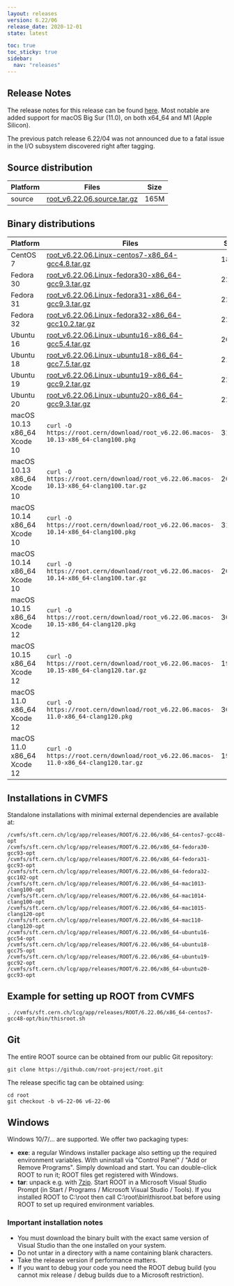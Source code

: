 ```yaml
---
layout: releases
version: 6.22/06
release_date: 2020-12-01
state: latest

toc: true
toc_sticky: true
sidebar:
  nav: "releases"
---
```



## Release Notes

The release notes for this release can be found [here](https://root.cern/doc/v622/release-notes.html#release-6.2206).
Most notable are added support for macOS Big Sur (11.0), on both x64_64 and M1 (Apple Silicon).

The previous patch release 6.22/04 was not announced due to a fatal issue in the I/O subsystem discovered right after tagging.

## Source distribution

| Platform       | Files | Size |
|-----------|-------|-----|
| source | [root_v6.22.06.source.tar.gz](https://root.cern/download/root_v6.22.06.source.tar.gz) | 165M |


## Binary distributions

| Platform       | Files | Size |
|-----------|-------|-----|
| CentOS 7 | [root_v6.22.06.Linux-centos7-x86_64-gcc4.8.tar.gz](https://root.cern/download/root_v6.22.06.Linux-centos7-x86_64-gcc4.8.tar.gz) | 186M |
| Fedora 30 | [root_v6.22.06.Linux-fedora30-x86_64-gcc9.3.tar.gz](https://root.cern/download/root_v6.22.06.Linux-fedora30-x86_64-gcc9.3.tar.gz) | 225M |
| Fedora 31 | [root_v6.22.06.Linux-fedora31-x86_64-gcc9.3.tar.gz](https://root.cern/download/root_v6.22.06.Linux-fedora31-x86_64-gcc9.3.tar.gz) | 225M |
| Fedora 32 | [root_v6.22.06.Linux-fedora32-x86_64-gcc10.2.tar.gz](https://root.cern/download/root_v6.22.06.Linux-fedora32-x86_64-gcc10.2.tar.gz) | 227M |
| Ubuntu 16 | [root_v6.22.06.Linux-ubuntu16-x86_64-gcc5.4.tar.gz](https://root.cern/download/root_v6.22.06.Linux-ubuntu16-x86_64-gcc5.4.tar.gz) | 200M |
| Ubuntu 18 | [root_v6.22.06.Linux-ubuntu18-x86_64-gcc7.5.tar.gz](https://root.cern/download/root_v6.22.06.Linux-ubuntu18-x86_64-gcc7.5.tar.gz) | 218M |
| Ubuntu 19 | [root_v6.22.06.Linux-ubuntu19-x86_64-gcc9.2.tar.gz](https://root.cern/download/root_v6.22.06.Linux-ubuntu19-x86_64-gcc9.2.tar.gz) | 223M |
| Ubuntu 20 | [root_v6.22.06.Linux-ubuntu20-x86_64-gcc9.3.tar.gz](https://root.cern/download/root_v6.22.06.Linux-ubuntu20-x86_64-gcc9.3.tar.gz) | 224M |
| macOS 10.13 x86_64 Xcode 10 | `curl -O https://root.cern/download/root_v6.22.06.macos-10.13-x86_64-clang100.pkg` | 315M |
| macOS 10.13 x86_64 Xcode 10 | `curl -O https://root.cern/download/root_v6.22.06.macos-10.13-x86_64-clang100.tar.gz` | 200M |
| macOS 10.14 x86_64 Xcode 10 | `curl -O https://root.cern/download/root_v6.22.06.macos-10.14-x86_64-clang100.pkg` | 314M |
| macOS 10.14 x86_64 Xcode 10 | `curl -O https://root.cern/download/root_v6.22.06.macos-10.14-x86_64-clang100.tar.gz` | 200M |
| macOS 10.15 x86_64 Xcode 12 | `curl -O https://root.cern/download/root_v6.22.06.macos-10.15-x86_64-clang120.pkg` | 308M |
| macOS 10.15 x86_64 Xcode 12 | `curl -O https://root.cern/download/root_v6.22.06.macos-10.15-x86_64-clang120.tar.gz` | 197M |
| macOS 11.0 x86_64 Xcode 12 | `curl -O https://root.cern/download/root_v6.22.06.macos-11.0-x86_64-clang120.pkg` | 309M |
| macOS 11.0 x86_64 Xcode 12 | `curl -O https://root.cern/download/root_v6.22.06.macos-11.0-x86_64-clang120.tar.gz` | 197M |


## Installations in CVMFS

Standalone installations with minimal external dependencies are available at:
~~~
/cvmfs/sft.cern.ch/lcg/app/releases/ROOT/6.22.06/x86_64-centos7-gcc48-opt
/cvmfs/sft.cern.ch/lcg/app/releases/ROOT/6.22.06/x86_64-fedora30-gcc93-opt
/cvmfs/sft.cern.ch/lcg/app/releases/ROOT/6.22.06/x86_64-fedora31-gcc93-opt
/cvmfs/sft.cern.ch/lcg/app/releases/ROOT/6.22.06/x86_64-fedora32-gcc102-opt
/cvmfs/sft.cern.ch/lcg/app/releases/ROOT/6.22.06/x86_64-mac1013-clang100-opt
/cvmfs/sft.cern.ch/lcg/app/releases/ROOT/6.22.06/x86_64-mac1014-clang100-opt
/cvmfs/sft.cern.ch/lcg/app/releases/ROOT/6.22.06/x86_64-mac1015-clang120-opt
/cvmfs/sft.cern.ch/lcg/app/releases/ROOT/6.22.06/x86_64-mac110-clang120-opt
/cvmfs/sft.cern.ch/lcg/app/releases/ROOT/6.22.06/x86_64-ubuntu16-gcc54-opt
/cvmfs/sft.cern.ch/lcg/app/releases/ROOT/6.22.06/x86_64-ubuntu18-gcc75-opt
/cvmfs/sft.cern.ch/lcg/app/releases/ROOT/6.22.06/x86_64-ubuntu19-gcc92-opt
/cvmfs/sft.cern.ch/lcg/app/releases/ROOT/6.22.06/x86_64-ubuntu20-gcc93-opt
~~~


## Example for setting up ROOT from CVMFS

~~~
. /cvmfs/sft.cern.ch/lcg/app/releases/ROOT/6.22.06/x86_64-centos7-gcc48-opt/bin/thisroot.sh
~~~

## Git

The entire ROOT source can be obtained from our public Git repository:

~~~
git clone https://github.com/root-project/root.git
~~~
The release specific tag can be obtained using:
~~~
cd root
git checkout -b v6-22-06 v6-22-06
~~~


## Windows

Windows 10/7/... are supported. We offer two packaging types:

 * **exe**: a regular Windows installer package also setting up the required environment variables. With uninstall via "Control Panel" / "Add or Remove Programs". Simply download and start. You can double-click ROOT to run it; ROOT files get registered with Windows.
 * **tar**: unpack e.g. with [7zip](https://www.7-zip.org). Start ROOT in a Microsoft Visual Studio Prompt (in Start / Programs / Microsoft Visual Studio / Tools). If you installed ROOT to C:\root then call C:\root\bin\thisroot.bat before using ROOT to set up required environment variables.

### Important installation notes

 * You must download the binary built with the exact same version of Visual Studio than the one installed on your system.
 * Do not untar in a directory with a name containing blank characters.
 * Take the release version if performance matters.
 * If you want to debug your code you need the ROOT debug build (you cannot mix release / debug builds due to a Microsoft restriction).
